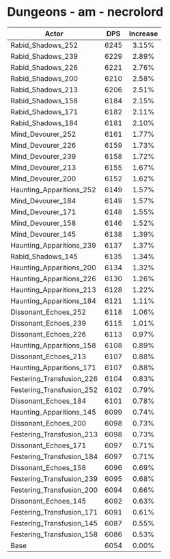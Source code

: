 # Dungeons - am - necrolord
| Actor | DPS | Increase |
|---|:---:|:---:|
|Rabid_Shadows_252|6245|3.15%|
|Rabid_Shadows_239|6229|2.89%|
|Rabid_Shadows_226|6221|2.76%|
|Rabid_Shadows_200|6210|2.58%|
|Rabid_Shadows_213|6206|2.51%|
|Rabid_Shadows_158|6184|2.15%|
|Rabid_Shadows_171|6182|2.11%|
|Rabid_Shadows_184|6181|2.10%|
|Mind_Devourer_252|6161|1.77%|
|Mind_Devourer_226|6159|1.73%|
|Mind_Devourer_239|6158|1.72%|
|Mind_Devourer_213|6155|1.67%|
|Mind_Devourer_200|6152|1.62%|
|Haunting_Apparitions_252|6149|1.57%|
|Mind_Devourer_184|6149|1.57%|
|Mind_Devourer_171|6148|1.55%|
|Mind_Devourer_158|6146|1.52%|
|Mind_Devourer_145|6138|1.39%|
|Haunting_Apparitions_239|6137|1.37%|
|Rabid_Shadows_145|6135|1.34%|
|Haunting_Apparitions_200|6134|1.32%|
|Haunting_Apparitions_226|6130|1.26%|
|Haunting_Apparitions_213|6128|1.22%|
|Haunting_Apparitions_184|6121|1.11%|
|Dissonant_Echoes_252|6118|1.06%|
|Dissonant_Echoes_239|6115|1.01%|
|Dissonant_Echoes_226|6113|0.97%|
|Haunting_Apparitions_158|6108|0.89%|
|Dissonant_Echoes_213|6107|0.88%|
|Haunting_Apparitions_171|6107|0.88%|
|Festering_Transfusion_226|6104|0.83%|
|Festering_Transfusion_252|6102|0.79%|
|Dissonant_Echoes_184|6101|0.78%|
|Haunting_Apparitions_145|6099|0.74%|
|Dissonant_Echoes_200|6098|0.73%|
|Festering_Transfusion_213|6098|0.73%|
|Dissonant_Echoes_171|6097|0.71%|
|Festering_Transfusion_184|6097|0.71%|
|Dissonant_Echoes_158|6096|0.69%|
|Festering_Transfusion_239|6095|0.68%|
|Festering_Transfusion_200|6094|0.66%|
|Dissonant_Echoes_145|6092|0.63%|
|Festering_Transfusion_171|6091|0.61%|
|Festering_Transfusion_145|6087|0.55%|
|Festering_Transfusion_158|6086|0.53%|
|Base|6054|0.00%|
